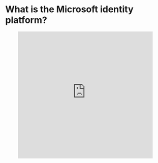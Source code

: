 # What is the Microsoft identity platform?


<!-- blank line -->
<figure class="video-container">
  <iframe width="100%" height="400" src="https://www.youtube.com/embed/uDU1QTSw7Ps" 
	title="What is the Microsoft identity platform for developers?" frameborder="0" allowfullscreen>
  </iframe>
</figure>
<!-- blank line -->